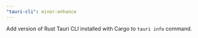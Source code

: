 ```yaml
---
"tauri-cli": minor:enhance
---
```


Add version of Rust Tauri CLI installed with Cargo to `tauri info` command.
